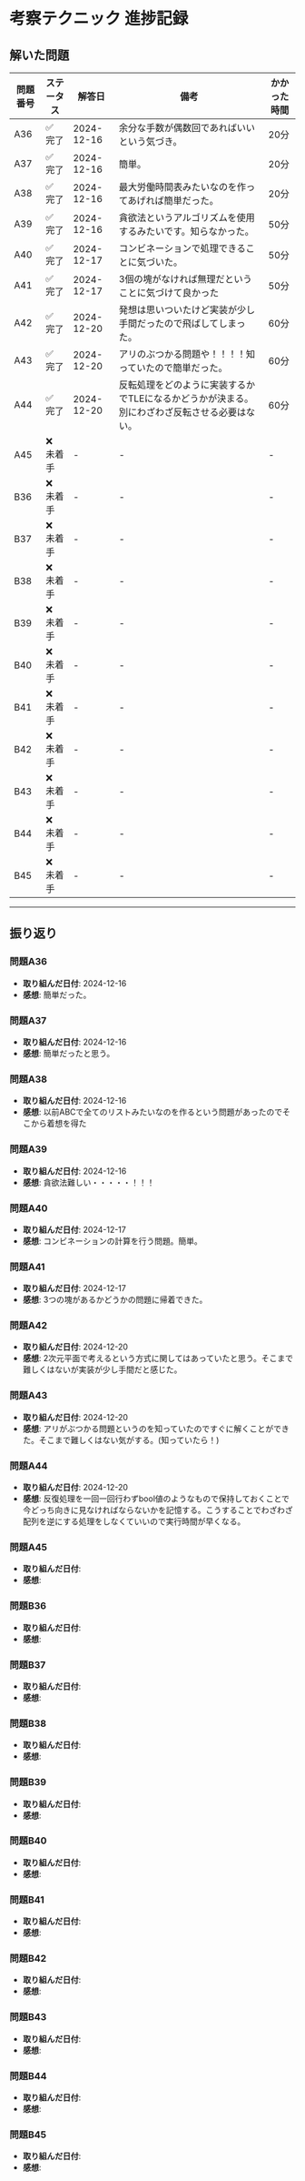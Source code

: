 # 考察テクニック 進捗記録

## 解いた問題
| 問題番号 | ステータス | 解答日      | 備考                                    | かかった時間 |
|----------|-----------|-------------|-----------------------------------------|--------------|
| A36      | ✅ 完了    | 2024-12-16  |余分な手数が偶数回であればいいという気づき。 | 20分    |
| A37      | ✅ 完了    | 2024-12-16  |簡単。 | 20分    |
| A38      | ✅ 完了    | 2024-12-16  |最大労働時間表みたいなのを作ってあげれば簡単だった。 | 20分    |
| A39      | ✅ 完了    | 2024-12-16  |貪欲法というアルゴリズムを使用するみたいです。知らなかった。 | 50分    |
| A40      | ✅ 完了    | 2024-12-17  |コンビネーションで処理できることに気づいた。| 50分    |
| A41      | ✅ 完了    | 2024-12-17  |3個の塊がなければ無理だということに気づけて良かった| 50分 |
| A42      | ✅ 完了    | 2024-12-20  |発想は思いついたけど実装が少し手間だったので飛ばしてしまった。| 60分 |
| A43      | ✅ 完了    | 2024-12-20  |アリのぶつかる問題や！！！！知っていたので簡単だった。| 60分 |
| A44      | ✅ 完了    | 2024-12-20  |反転処理をどのように実装するかでTLEになるかどうかが決まる。別にわざわざ反転させる必要はない。| 60分 |
| A45      | ❌ 未着手  | -           | -                                       | -            |
| B36      | ❌ 未着手  | -           | -                                       | -            |
| B37      | ❌ 未着手  | -           | -                                       | -            |
| B38      | ❌ 未着手  | -           | -                                       | -            |
| B39      | ❌ 未着手  | -           | -                                       | -            |
| B40      | ❌ 未着手  | -           | -                                       | -            |
| B41      | ❌ 未着手  | -           | -                                       | -            |
| B42      | ❌ 未着手  | -           | -                                       | -            |
| B43      | ❌ 未着手  | -           | -                                       | -            |
| B44      | ❌ 未着手  | -           | -                                       | -            |
| B45      | ❌ 未着手  | -           | -                                       | -            |

---

## 振り返り

### 問題A36
- **取り組んだ日付**: 2024-12-16
- **感想**: 簡単だった。

### 問題A37
- **取り組んだ日付**: 2024-12-16
- **感想**: 簡単だったと思う。

### 問題A38
- **取り組んだ日付**: 2024-12-16
- **感想**: 以前ABCで全てのリストみたいなのを作るという問題があったのでそこから着想を得た

### 問題A39
- **取り組んだ日付**: 2024-12-16
- **感想**: 貪欲法難しい・・・・・！！！

### 問題A40
- **取り組んだ日付**: 2024-12-17
- **感想**: コンビネーションの計算を行う問題。簡単。

### 問題A41
- **取り組んだ日付**: 2024-12-17
- **感想**: 3つの塊があるかどうかの問題に帰着できた。

### 問題A42
- **取り組んだ日付**: 2024-12-20
- **感想**: 2次元平面で考えるという方式に関してはあっていたと思う。そこまで難しくはないが実装が少し手間だと感じた。

### 問題A43
- **取り組んだ日付**: 2024-12-20
- **感想**: アリがぶつかる問題というのを知っていたのですぐに解くことができた。そこまで難しくはない気がする。(知っていたら！)

### 問題A44
- **取り組んだ日付**: 2024-12-20
- **感想**: 反復処理を一回一回行わずbool値のようなもので保持しておくことで今どっち向きに見なければならないかを記憶する。こうすることでわざわざ配列を逆にする処理をしなくていいので実行時間が早くなる。

### 問題A45
- **取り組んだ日付**: 
- **感想**: 

### 問題B36
- **取り組んだ日付**: 
- **感想**: 

### 問題B37
- **取り組んだ日付**: 
- **感想**: 

### 問題B38
- **取り組んだ日付**: 
- **感想**: 

### 問題B39
- **取り組んだ日付**: 
- **感想**: 

### 問題B40
- **取り組んだ日付**: 
- **感想**: 

### 問題B41
- **取り組んだ日付**: 
- **感想**: 

### 問題B42
- **取り組んだ日付**: 
- **感想**: 

### 問題B43
- **取り組んだ日付**: 
- **感想**: 

### 問題B44
- **取り組んだ日付**: 
- **感想**: 

### 問題B45
- **取り組んだ日付**: 
- **感想**: 
